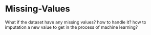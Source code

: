 # Missing-Values
What if the dataset have any missing values? how to handle it? 
how to imputation a new value to get in the process of machine learning?
